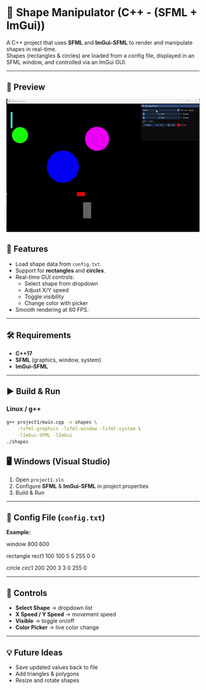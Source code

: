 # 🎨 Shape Manipulator (C++ - (SFML + ImGui))

A C++ project that uses **SFML** and **ImGui-SFML** to render and manipulate shapes in real-time.  
Shapes (rectangles & circles) are loaded from a config file, displayed in an SFML window, and controlled via an ImGui GUI.

---
## 📸 Preview
![App Demo](Recording2025-08-27220053-ezgif.com-optimize.gif)


## 🚀 Features
- Load shape data from `config.txt`.
- Support for **rectangles** and **circles**.
- Real-time GUI controls:
  - Select shape from dropdown
  - Adjust X/Y speed
  - Toggle visibility
  - Change color with picker
- Smooth rendering at 60 FPS.

---

## 🛠 Requirements
- **C++17**
- **SFML** (graphics, window, system)
- **ImGui-SFML**

---

## ▶️ Build & Run

### Linux / g++
```bash
g++ project1/main.cpp -o shapes \
    -lsfml-graphics -lsfml-window -lsfml-system \
    -lImGui-SFML -lImGui
./shapes
```

## 🖥 Windows (Visual Studio)

1. Open `project1.sln`  
2. Configure **SFML** & **ImGui-SFML** in project properties  
3. Build & Run  

---

## 📂 Config File (`config.txt`)

**Example:**

window 800 600

rectangle rect1 100 100 5 5 255 0 0

circle circ1 200 200 3 3 0 255 0



---

## 📸 Controls
- **Select Shape** → dropdown list  
- **X Speed / Y Speed** → movement speed  
- **Visible** → toggle on/off  
- **Color Picker** → live color change  

---

## 💡 Future Ideas
- Save updated values back to file  
- Add triangles & polygons  
- Resize and rotate shapes  
